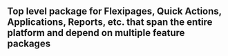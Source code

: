 ## Top level package for Flexipages, Quick Actions, Applications, Reports, etc. that span the entire platform and depend on multiple feature packages